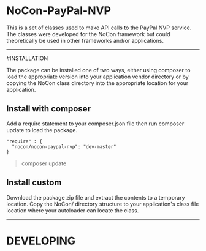 # NoCon-PayPal-NVP

This is a set of classes used to make API calls to the PayPal NVP service.
The classes were developed for the NoCon framework but could theoretically be
used in other frameworks and/or applications.


---------------------------------


#INSTALLATION

The package can be installed one of two ways, either using 
composer to load the appropriate version into your application
vendor directory or by copying the NoCon class directory
into the appropriate location for your application.

## Install with composer

Add a require statement to your composer.json file then run
composer update to load the package.

    "require" : {
      "nocon/nocon-paypal-nvp": "dev-master"
    }

> composer update


## Install custom

Download the package zip file and extract the contents to
a temporary location. Copy the NoCon/ directory structure
to your application's class file location where your
autoloader can locate the class.


---------------------------------


# DEVELOPING



